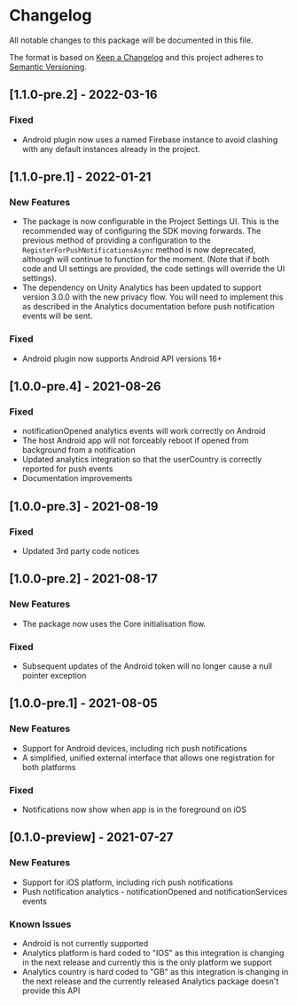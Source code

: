 # Changelog
All notable changes to this package will be documented in this file.

The format is based on [Keep a Changelog](http://keepachangelog.com/en/1.0.0/)
and this project adheres to [Semantic Versioning](http://semver.org/spec/v2.0.0.html).

## [1.1.0-pre.2] - 2022-03-16

### Fixed

* Android plugin now uses a named Firebase instance to avoid clashing with any default instances already in the project.

## [1.1.0-pre.1] - 2022-01-21

### New Features

* The package is now configurable in the Project Settings UI. This is the recommended way of configuring the SDK moving forwards. The previous method of providing a configuration to the `RegisterForPushNotificationsAsync` method is now deprecated, although will continue to function for the moment. (Note that if both code and UI settings are provided, the code settings will override the UI settings).
* The dependency on Unity Analytics has been updated to support version 3.0.0 with the new privacy flow. You will need to implement this as described in the Analytics documentation before push notification events will be sent.

### Fixed

* Android plugin now supports Android API versions 16+

## [1.0.0-pre.4] - 2021-08-26

### Fixed

* notificationOpened analytics events will work correctly on Android
* The host Android app will not forceably reboot if opened from background from a notification
* Updated analytics integration so that the userCountry is correctly reported for push events
* Documentation improvements

## [1.0.0-pre.3] - 2021-08-19

### Fixed

* Updated 3rd party code notices

## [1.0.0-pre.2] - 2021-08-17

### New Features

* The package now uses the Core initialisation flow.

### Fixed

* Subsequent updates of the Android token will no longer cause a null pointer exception

## [1.0.0-pre.1] - 2021-08-05

### New Features

* Support for Android devices, including rich push notifications
* A simplified, unified external interface that allows one registration for both platforms

### Fixed

* Notifications now show when app is in the foreground on iOS

## [0.1.0-preview] - 2021-07-27

### New Features

* Support for iOS platform, including rich push notifications
* Push notification analytics - notificationOpened and notificationServices events

### Known Issues

* Android is not currently supported
* Analytics platform is hard coded to "IOS" as this integration is changing in the next release and currently this is the only platform we support
* Analytics country is hard coded to "GB" as this integration is changing in the next release and the currently released Analytics package doesn't provide this API
